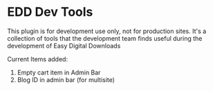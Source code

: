 # EDD Dev Tools

This plugin is for development use only, not for production sites. It's a collection of tools that the development team finds useful during the development of Easy Digital Downloads

Current Items added:

1) Empty cart item in Admin Bar
2) Blog ID in admin bar (for multisite)

